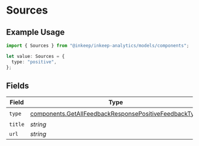 # Sources

## Example Usage

```typescript
import { Sources } from "@inkeep/inkeep-analytics/models/components";

let value: Sources = {
  type: "positive",
};
```

## Fields

| Field                                                                                                                          | Type                                                                                                                           | Required                                                                                                                       | Description                                                                                                                    |
| ------------------------------------------------------------------------------------------------------------------------------ | ------------------------------------------------------------------------------------------------------------------------------ | ------------------------------------------------------------------------------------------------------------------------------ | ------------------------------------------------------------------------------------------------------------------------------ |
| `type`                                                                                                                         | [components.GetAllFeedbackResponsePositiveFeedbackType](../../models/components/getallfeedbackresponsepositivefeedbacktype.md) | :heavy_check_mark:                                                                                                             | N/A                                                                                                                            |
| `title`                                                                                                                        | *string*                                                                                                                       | :heavy_minus_sign:                                                                                                             | N/A                                                                                                                            |
| `url`                                                                                                                          | *string*                                                                                                                       | :heavy_minus_sign:                                                                                                             | N/A                                                                                                                            |